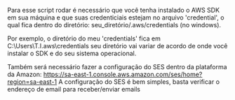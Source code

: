 Para esse script rodar é necessário que você tenha instalado o AWS SDK em sua máquina e que suas credenticiais estejam no arquivo 'credential', o qual fica dentro do diretório: seu_diretório/.aws/credentials (no windows).

Por exemplo, o diretório do meu 'credentials' fica em C:\Users\T.I\.aws\credentials seu diretório vai variar de acordo de onde você instalar o SDK e do seu sistema operacional.

Também será necessário fazer a configuração do SES dentro da plataforma da Amazon: https://sa-east-1.console.aws.amazon.com/ses/home?region=sa-east-1
A configuração do SES é bem simples, basta verificar o endereço de email para receber/enviar emails